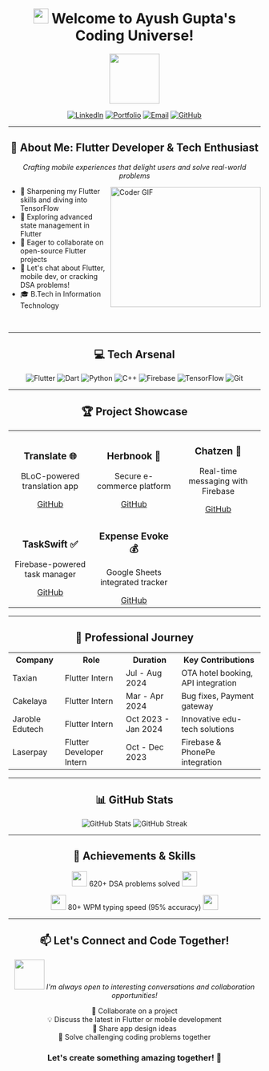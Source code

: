 <h1 align="center">
  <img src="https://media.giphy.com/media/hvRJCLFzcasrR4ia7z/giphy.gif" width="30px"/>
  Welcome to Ayush Gupta's Coding Universe!
</h1>

<div id="header" align="center">
  <img src="https://media.giphy.com/media/M9gbBd9nbDrOTu1Mqx/giphy.gif" width="100"/>
</div>

<p align="center">
  <a href="https://www.linkedin.com/in/ayush-gupta-5a8058227/"><img src="https://img.shields.io/badge/LinkedIn-0077B5?style=for-the-badge&logo=linkedin&logoColor=white" alt="LinkedIn"></a>
  <a href="https://portfolio-zeta-three-97.vercel.app/"><img src="https://img.shields.io/badge/Portfolio-1ED760?style=for-the-badge&logo=About.me&logoColor=white" alt="Portfolio"></a>
  <a href="mailto:your.email@example.com"><img src="https://img.shields.io/badge/Email-D14836?style=for-the-badge&logo=gmail&logoColor=white" alt="Email"></a>
  <a href="https://github.com/dev-32"><img src="https://img.shields.io/badge/GitHub-100000?style=for-the-badge&logo=github&logoColor=white" alt="GitHub"></a>
</p>

---

<h2 align="center">🚀 About Me: Flutter Developer & Tech Enthusiast</h2>

<p align="center">
  <em>Crafting mobile experiences that delight users and solve real-world problems</em>
</p>

<img align="right" src="https://media.giphy.com/media/SWoSkN6DxTszqIKEqv/giphy.gif" alt="Coder GIF" width="300" height="240">

- 🔭 Sharpening my Flutter skills and diving into TensorFlow
- 🌱 Exploring advanced state management in Flutter
- 👯 Eager to collaborate on open-source Flutter projects
- 💬 Let's chat about Flutter, mobile dev, or cracking DSA problems!
- 🎓 B.Tech in Information Technology

<br clear="right"/>

---

<h2 align="center">💻 Tech Arsenal</h2>

<p align="center">
  <img src="https://img.shields.io/badge/Flutter-02569B?style=for-the-badge&logo=flutter&logoColor=white" alt="Flutter">
  <img src="https://img.shields.io/badge/Dart-0175C2?style=for-the-badge&logo=dart&logoColor=white" alt="Dart">
  <img src="https://img.shields.io/badge/Python-3776AB?style=for-the-badge&logo=python&logoColor=white" alt="Python">
  <img src="https://img.shields.io/badge/C%2B%2B-00599C?style=for-the-badge&logo=c%2B%2B&logoColor=white" alt="C++">
  <img src="https://img.shields.io/badge/Firebase-FFCA28?style=for-the-badge&logo=firebase&logoColor=black" alt="Firebase">
  <img src="https://img.shields.io/badge/TensorFlow-FF6F00?style=for-the-badge&logo=tensorflow&logoColor=white" alt="TensorFlow">
  <img src="https://img.shields.io/badge/Git-F05032?style=for-the-badge&logo=git&logoColor=white" alt="Git">
</p>

---

<h2 align="center">🏆 Project Showcase</h2>

<table align="center">
  <tr>
    <td align="center">
      <h3>Translate 🌐</h3>
      <p>BLoC-powered translation app</p>
      <a href="https://github.com/dev-32/translate">GitHub</a>
    </td>
    <td align="center">
      <h3>Herbnook 🌿</h3>
      <p>Secure e-commerce platform</p>
      <a href="https://github.com/dev-32/herbnook">GitHub</a>
    </td>
    <td align="center">
      <h3>Chatzen 💬</h3>
      <p>Real-time messaging with Firebase</p>
      <a href="https://github.com/dev-32/chat_zen">GitHub</a>
    </td>
  </tr>
  <tr>
    <td align="center">
      <h3>TaskSwift ✅</h3>
      <p>Firebase-powered task manager</p>
      <a href="https://github.com/dev-32/TaskSwift">GitHub</a>
    </td>
    <td align="center">
      <h3>Expense Evoke 💰</h3>
      <p>Google Sheets integrated tracker</p>
      <a href="https://github.com/dev-32/ExpenseEvoke_google_sheets">GitHub</a>
    </td>
    <td></td>
  </tr>
</table>

---

<h2 align="center">💼 Professional Journey</h2>

<table align="center">
  <tr>
    <th>Company</th>
    <th>Role</th>
    <th>Duration</th>
    <th>Key Contributions</th>
  </tr>
  <tr>
    <td>Taxian</td>
    <td>Flutter Intern</td>
    <td>Jul - Aug 2024</td>
    <td>OTA hotel booking, API integration</td>
  </tr>
  <tr>
    <td>Cakelaya</td>
    <td>Flutter Intern</td>
    <td>Mar - Apr 2024</td>
    <td>Bug fixes, Payment gateway</td>
  </tr>
  <tr>
    <td>Jaroble Edutech</td>
    <td>Flutter Intern</td>
    <td>Oct 2023 - Jan 2024</td>
    <td>Innovative edu-tech solutions</td>
  </tr>
  <tr>
    <td>Laserpay</td>
    <td>Flutter Developer Intern</td>
    <td>Oct - Dec 2023</td>
    <td>Firebase & PhonePe integration</td>
  </tr>
</table>

---

<h2 align="center">📊 GitHub Stats</h2>

<p align="center">
  <img src="https://github-readme-stats.vercel.app/api?username=dev-32&show_icons=true&theme=radical" alt="GitHub Stats">
  <img src="https://github-readme-streak-stats.herokuapp.com/?user=dev-32&theme=dark" alt="GitHub Streak">
</p>

---

<h2 align="center">🏅 Achievements & Skills</h2>

<p align="center">
  <img src="https://media.giphy.com/media/WUlplcMpOCEmTGBtBW/giphy.gif" width="30"> 
  620+ DSA problems solved
  <img src="https://media.giphy.com/media/WUlplcMpOCEmTGBtBW/giphy.gif" width="30">
</p>

<p align="center">
  <img src="https://media.giphy.com/media/3oKIPnAiaMCws8nOsE/giphy.gif" width="30">
  80+ WPM typing speed (95% accuracy)
  <img src="https://media.giphy.com/media/3oKIPnAiaMCws8nOsE/giphy.gif" width="30">
</p>

---

<h2 align="center">📫 Let's Connect and Code Together!</h2>

<p align="center">
  <img src="https://media.giphy.com/media/LnQjpWaON8nhr21vNW/giphy.gif" width="60"> 
  <em>I'm always open to interesting conversations and collaboration opportunities!</em>
</p>

<p align="center">
  🤝 Collaborate on a project<br>
  💡 Discuss the latest in Flutter or mobile development<br>
  🎨 Share app design ideas<br>
  🧠 Solve challenging coding problems together
</p>

<h3 align="center">Let's create something amazing together! 🚀</h3>

